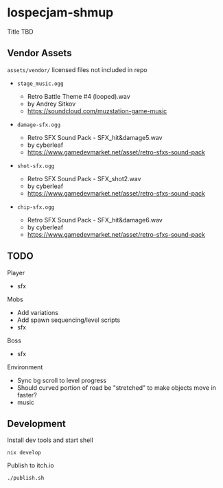 # lospecjam-shmup

Title TBD

## Vendor Assets

`assets/vendor/` licensed files not included in repo

- `stage_music.ogg`
    - Retro Battle Theme #4 (looped).wav
    - by Andrey Sitkov
    - https://soundcloud.com/muzstation-game-music

- `damage-sfx.ogg`
    - Retro SFX Sound Pack - SFX_hit&damage5.wav
    - by cyberleaf
    - https://www.gamedevmarket.net/asset/retro-sfxs-sound-pack 

- `shot-sfx.ogg`
    - Retro SFX Sound Pack - SFX_shot2.wav
    - by cyberleaf
    - https://www.gamedevmarket.net/asset/retro-sfxs-sound-pack 

- `chip-sfx.ogg`
    - Retro SFX Sound Pack - SFX_hit&damage6.wav
    - by cyberleaf
    - https://www.gamedevmarket.net/asset/retro-sfxs-sound-pack 

## TODO

Player
- sfx

Mobs
- Add variations
- Add spawn sequencing/level scripts
- sfx

Boss
- sfx

Environment
- Sync bg scroll to level progress
- Should curved portion of road be "stretched" to make objects move in faster?
- music

## Development

Install dev tools and start shell
```
nix develop
```

Publish to itch.io
```
./publish.sh
```


